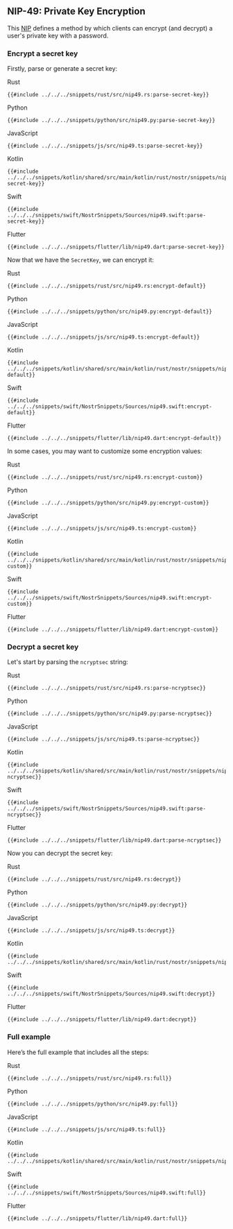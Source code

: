 ## NIP-49: Private Key Encryption

This [NIP](https://github.com/nostr-protocol/nips/blob/master/49.md) defines a method by which clients can encrypt (and decrypt) a user's private key with a password.

### Encrypt a secret key

Firstly, parse or generate a secret key:

<custom-tabs category="lang">

<div slot="title">Rust</div>
<section>

```rust,ignore
{{#include ../../../snippets/rust/src/nip49.rs:parse-secret-key}}
```

</section>

<div slot="title">Python</div>
<section>

```python,ignore
{{#include ../../../snippets/python/src/nip49.py:parse-secret-key}}
```

</section>

<div slot="title">JavaScript</div>
<section>

```typescript,ignore
{{#include ../../../snippets/js/src/nip49.ts:parse-secret-key}}
```

</section>

<div slot="title">Kotlin</div>
<section>

```kotlin,ignore
{{#include ../../../snippets/kotlin/shared/src/main/kotlin/rust/nostr/snippets/nip49.kt:parse-secret-key}}
```

</section>

<div slot="title">Swift</div>
<section>

```swift,ignore
{{#include ../../../snippets/swift/NostrSnippets/Sources/nip49.swift:parse-secret-key}}
```

</section>

<div slot="title">Flutter</div>
<section>

```dart,ignore
{{#include ../../../snippets/flutter/lib/nip49.dart:parse-secret-key}}
```

</section>
</custom-tabs>

Now that we have the `SecretKey`, we can encrypt it:

<custom-tabs category="lang">

<div slot="title">Rust</div>
<section>

```rust,ignore
{{#include ../../../snippets/rust/src/nip49.rs:encrypt-default}}
```

</section>

<div slot="title">Python</div>
<section>

```python,ignore
{{#include ../../../snippets/python/src/nip49.py:encrypt-default}}
```

</section>

<div slot="title">JavaScript</div>
<section>

```typescript,ignore
{{#include ../../../snippets/js/src/nip49.ts:encrypt-default}}
```

</section>

<div slot="title">Kotlin</div>
<section>

```kotlin,ignore
{{#include ../../../snippets/kotlin/shared/src/main/kotlin/rust/nostr/snippets/nip49.kt:encrypt-default}}
```

</section>

<div slot="title">Swift</div>
<section>

```swift,ignore
{{#include ../../../snippets/swift/NostrSnippets/Sources/nip49.swift:encrypt-default}}
```

</section>

<div slot="title">Flutter</div>
<section>

```dart,ignore
{{#include ../../../snippets/flutter/lib/nip49.dart:encrypt-default}}
```

</section>
</custom-tabs>

In some cases, you may want to customize some encryption values:

<custom-tabs category="lang">

<div slot="title">Rust</div>
<section>

```rust,ignore
{{#include ../../../snippets/rust/src/nip49.rs:encrypt-custom}}
```

</section>

<div slot="title">Python</div>
<section>

```python,ignore
{{#include ../../../snippets/python/src/nip49.py:encrypt-custom}}
```

</section>

<div slot="title">JavaScript</div>
<section>

```typescript,ignore
{{#include ../../../snippets/js/src/nip49.ts:encrypt-custom}}
```

</section>

<div slot="title">Kotlin</div>
<section>

```kotlin,ignore
{{#include ../../../snippets/kotlin/shared/src/main/kotlin/rust/nostr/snippets/nip49.kt:encrypt-custom}}
```

</section>

<div slot="title">Swift</div>
<section>

```swift,ignore
{{#include ../../../snippets/swift/NostrSnippets/Sources/nip49.swift:encrypt-custom}}
```

</section>

<div slot="title">Flutter</div>
<section>

```dart,ignore
{{#include ../../../snippets/flutter/lib/nip49.dart:encrypt-custom}}
```

</section>
</custom-tabs>

### Decrypt a secret key

Let's start by parsing the `ncryptsec` string:

<custom-tabs category="lang">

<div slot="title">Rust</div>
<section>

```rust,ignore
{{#include ../../../snippets/rust/src/nip49.rs:parse-ncryptsec}}
```

</section>

<div slot="title">Python</div>
<section>

```python,ignore
{{#include ../../../snippets/python/src/nip49.py:parse-ncryptsec}}
```

</section>

<div slot="title">JavaScript</div>
<section>

```typescript,ignore
{{#include ../../../snippets/js/src/nip49.ts:parse-ncryptsec}}
```

</section>

<div slot="title">Kotlin</div>
<section>

```kotlin,ignore
{{#include ../../../snippets/kotlin/shared/src/main/kotlin/rust/nostr/snippets/nip49.kt:parse-ncryptsec}}
```

</section>

<div slot="title">Swift</div>
<section>

```swift,ignore
{{#include ../../../snippets/swift/NostrSnippets/Sources/nip49.swift:parse-ncryptsec}}
```

</section>

<div slot="title">Flutter</div>
<section>

```dart,ignore
{{#include ../../../snippets/flutter/lib/nip49.dart:parse-ncryptsec}}
```

</section>
</custom-tabs>

Now you can decrypt the secret key:

<custom-tabs category="lang">

<div slot="title">Rust</div>
<section>

```rust,ignore
{{#include ../../../snippets/rust/src/nip49.rs:decrypt}}
```

</section>

<div slot="title">Python</div>
<section>

```python,ignore
{{#include ../../../snippets/python/src/nip49.py:decrypt}}
```

</section>

<div slot="title">JavaScript</div>
<section>

```typescript,ignore
{{#include ../../../snippets/js/src/nip49.ts:decrypt}}
```

</section>

<div slot="title">Kotlin</div>
<section>

```kotlin,ignore
{{#include ../../../snippets/kotlin/shared/src/main/kotlin/rust/nostr/snippets/nip49.kt:decrypt}}
```

</section>

<div slot="title">Swift</div>
<section>

```swift,ignore
{{#include ../../../snippets/swift/NostrSnippets/Sources/nip49.swift:decrypt}}
```

</section>

<div slot="title">Flutter</div>
<section>

```dart,ignore
{{#include ../../../snippets/flutter/lib/nip49.dart:decrypt}}
```

</section>
</custom-tabs>

### Full example

Here’s the full example that includes all the steps:

<custom-tabs category="lang">

<div slot="title">Rust</div>
<section>

```rust,ignore
{{#include ../../../snippets/rust/src/nip49.rs:full}}
```

</section>

<div slot="title">Python</div>
<section>

```python,ignore
{{#include ../../../snippets/python/src/nip49.py:full}}
```

</section>

<div slot="title">JavaScript</div>
<section>

```typescript,ignore
{{#include ../../../snippets/js/src/nip49.ts:full}}
```

</section>

<div slot="title">Kotlin</div>
<section>

```kotlin,ignore
{{#include ../../../snippets/kotlin/shared/src/main/kotlin/rust/nostr/snippets/nip49.kt:full}}
```

</section>

<div slot="title">Swift</div>
<section>

```swift,ignore
{{#include ../../../snippets/swift/NostrSnippets/Sources/nip49.swift:full}}
```

</section>

<div slot="title">Flutter</div>
<section>

```dart,ignore
{{#include ../../../snippets/flutter/lib/nip49.dart:full}}
```

</section>
</custom-tabs>

